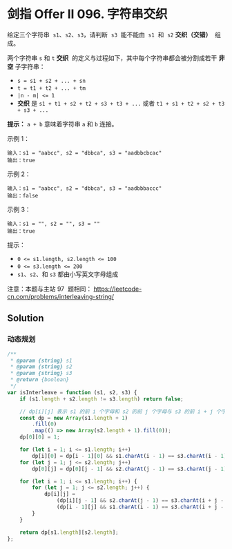 # 剑指 Offer II 096. 字符串交织

给定三个字符串  `s1`、`s2`、`s3`，请判断  `s3`  能不能由  `s1`  和  `s2` **交织（交错）**  组成。

两个字符串 `s` 和 `t` **交织**  的定义与过程如下，其中每个字符串都会被分割成若干 **非空** 子字符串：

-   `s = s1 + s2 + ... + sn`
-   `t = t1 + t2 + ... + tm`
-   `|n - m| <= 1`
-   **交织** 是 `s1 + t1 + s2 + t2 + s3 + t3 + ...` 或者 `t1 + s1 + t2 + s2 + t3 + s3 + ...`

**提示：** `a + b` 意味着字符串 `a` 和 `b` 连接。

示例 1：

```
输入：s1 = "aabcc", s2 = "dbbca", s3 = "aadbbcbcac"
输出：true
```

示例 2：

```
输入：s1 = "aabcc", s2 = "dbbca", s3 = "aadbbbaccc"
输出：false
```

示例 3：

```
输入：s1 = "", s2 = "", s3 = ""
输出：true
```

提示：

-   `0 <= s1.length, s2.length <= 100`
-   `0 <= s3.length <= 200`
-   `s1`、`s2`、和 `s3` 都由小写英文字母组成

注意：本题与主站 97  题相同： https://leetcode-cn.com/problems/interleaving-string/

## Solution

### 动态规划

```javascript
/**
 * @param {string} s1
 * @param {string} s2
 * @param {string} s3
 * @return {boolean}
 */
var isInterleave = function (s1, s2, s3) {
    if (s1.length + s2.length != s3.length) return false;

    // dp[i][j] 表示 s1 的前 i 个字母和 s2 的前 j 个字母与 s3 的前 i + j 个字母 是否交错(0 or 1)
    const dp = new Array(s1.length + 1)
        .fill(0)
        .map(() => new Array(s2.length + 1).fill(0));
    dp[0][0] = 1;

    for (let i = 1; i <= s1.length; i++)
        dp[i][0] = dp[i - 1][0] && s1.charAt(i - 1) == s3.charAt(i - 1);
    for (let j = 1; j <= s2.length; j++)
        dp[0][j] = dp[0][j - 1] && s2.charAt(j - 1) == s3.charAt(j - 1);

    for (let i = 1; i <= s1.length; i++) {
        for (let j = 1; j <= s2.length; j++) {
            dp[i][j] =
                (dp[i][j - 1] && s2.charAt(j - 1) == s3.charAt(i + j - 1)) ||
                (dp[i - 1][j] && s1.charAt(i - 1) == s3.charAt(i + j - 1));
        }
    }

    return dp[s1.length][s2.length];
};
```
